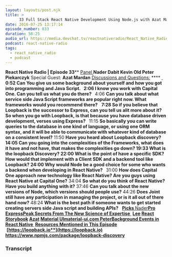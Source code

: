```yaml
---
layout: layouts/post.njk
title: >
      33 Full Stack React Native Development Using Node.js with Azat Mardan
date: 2016-07-25 13:17:14
episode_number: 033
duration: 58:25
audio_url: https://media.devchat.tv/reactnativeradio/React_Native_Radio_Episode_33.mp3
podcast: react-native-radio
tags: 
  - react_native_radio
  - podcast
---
```


 **React Native Radio | Episode 33**** <u>Panel </u> **Nader Dabit Kevin Old Peter Piekarczyk** Special Guest: **Azat Mardan** <u>Discussions and Questions:</u> **** <u> </u> ****0:52** Can You give us some background about yourself and how you got into programming and Java Script. **&nbsp;**  **2:06** I know you work with Capital One. Can you tell us what you do there? **&nbsp;**** 4:06 **Can you talk about what service side Java Script frameworks are popular right now. What frameworks would you recommend there?** &nbsp; ****7:28** So if you believe that Loopback is the successor to Express, can you tell us alit more about it? So when you go with Loopback, is that because you have database driven development, verses using Express? **&nbsp;**** 11:15 **So basically you can write queries to the database in one kind of language, or using one ORM syntax, and it will be able to communicate with whatever kind of database on a consistent level?** 11:50 **Have you heard about Loopback discovery?** &nbsp; ****14:05** Can you going into the complexities of the Frameworks, what does it have and not have, that makes the complexities go down? **19:33** What is the loopback Discovery? **22:00** What is the point of have a specific SDK? How would that implement with a Client SDK and a backend tool like Loopback? **24:00** Why would Node be a good choice for some who wants a backend when developing in React Native? **&nbsp;**** 31:00 **How does Capital One approach new technology like React Native? Are you guys using React Native at Capital One?** 34:04 **So what do you think of React Native? Have you build anything with it?** 37:46 **Can you talk about the new versions of Node, which versions should people use?** 44:26 **Does Joint still have any participation in managing the project, or is it all out of there hand now?** 48:24 **What is the best path if someone wants to get started creating servers side Java script and building APIs?** &nbsp; ****<u>Picks </u>**** <u>Nader</u>**[Pro Express](http://www.apress.com/9781484200384)[Peak Secrets From The New Science of Expertise](https://www.amazon.com/Peak-Secrets-New-Science-Expertise-ebook/dp/B011H56MKS#nav-subnav)**<u> </u> ****<u>Lee</u>** [React Storybook](https://github.com/kadirahq/react-storybook) **<u>Azat</u>** <u>Material UI</u>[material-ui.com](http://material-ui.com)<u> </u><u>Peter</u><u>Background Events in React Native</u><u> </u> **<u>Resources Mentioned in This Episode</u>**** &nbsp;**[**https://loopback.io**](https://loopback.io)**&nbsp; ****https://www.npmjs.com/package/loopback-discovery**** &nbsp;**

### Transcript


